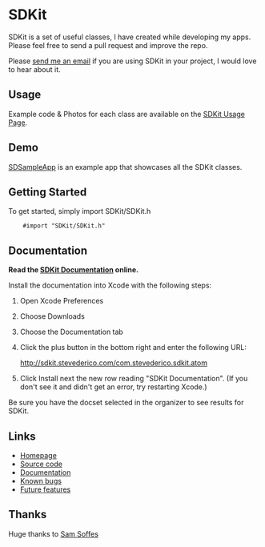 # SDKit

SDKit is a set of useful classes, I have created while developing my apps. Please feel free to send a pull request and improve the repo.

Please [send me an email](mailto:steve@stevederico.com) if you are using SDKit in your project, I would love to hear about it.

## Usage
        
Example code & Photos for each class are available on the [SDKit Usage Page](https://github.com/stevederico/SDKit/wiki/Usage).

## Demo

[SDSampleApp](https://github.com/stevederico/SDSampleApp) is an example app that showcases all the SDKit classes.

## Getting Started

To get started, simply import SDKit/SDKit.h

        #import "SDKit/SDKit.h"

## Documentation

**Read the [SDKit Documentation](http://sdkit.stevederico.com) online.**

Install the documentation into Xcode with the following steps:

1. Open Xcode Preferences
2. Choose Downloads
3. Choose the Documentation tab
4. Click the plus button in the bottom right and enter the following URL:
    
      http://sdkit.stevederico.com/com.stevederico.sdkit.atom

5. Click Install next the new row reading "SDKit Documentation". (If you don't see it and didn't get an error, try restarting Xcode.)

Be sure you have the docset selected in the organizer to see results for SDKit.
        
## Links

* [Homepage](http://sdkit.stevederico.com)
* [Source code](https://github.com/stevederico/SDKit)
* [Documentation](http://sdkit.stevederico.com)
* [Known bugs](https://github.com/stevederico/SDKit/issues/labels/Bug)
* [Future features](https://github.com/stevederico/SDKit/issues/labels/Feature)

## Thanks

Huge thanks to [Sam Soffes](http://github.com/samsoffes)